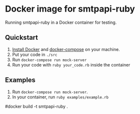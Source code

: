 # Docker image for smtpapi-ruby
Running smtpapi-ruby in a Docker container for testing.

## Quickstart
1. [Install Docker](https://docs.docker.com/engine/installation/) and [docker-compose](https://docs.docker.com/compose/install/) on your machine.
2. Put your code in `./src`
3. Run `docker-compose run mock-server`
4. Run your code with `ruby your_code.rb` inside the container

## Examples
1. Run `docker-compose run mock-server`.
2. In your container, run ``ruby examples/example.rb``


#docker build -t smtpapi-ruby .
